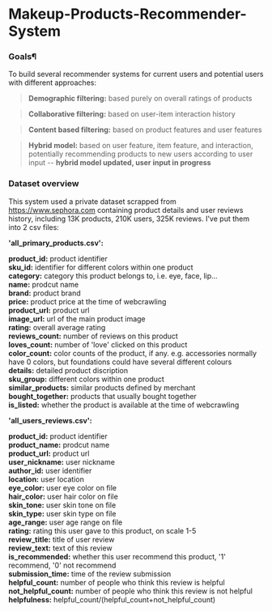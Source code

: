 # Makeup-Products-Recommender-System
### Goals¶
To build several recommender systems for current users and potential users with different approaches:

> __Demographic filtering:__ based purely on overall ratings of products

> __Collaborative filtering:__ based on user-item interaction history

> __Content based filtering:__ based on product features and user features

> __Hybrid model:__ based on user feature, item feature, and interaction, potentially recommending products to new users according to user input -- __hybrid model updated, user input in progress__


### Dataset overview
This system used a private dataset scrapped from https://www.sephora.com containing product details and user reviews history, including 13K products, 210K users, 325K reviews. I've put them into 2 csv files:

__'all_primary_products.csv':__

__product_id:__ product identifier<br>
__sku_id:__ identifier for different colors within one product<br>
__category:__ category this product belongs to, i.e. eye, face, lip...<br>
__name:__ prodcut name<br>
__brand:__ product brand<br>
__price:__ product price at the time of webcrawling<br>
__product_url:__ product url<br>
__image_url:__ url of the main product image<br>
__rating:__ overall average rating<br>
__reviews_count:__ number of reviews on this product<br>
__loves_count:__ number of 'love' clicked on this product<br>
__color_count:__ color counts of the product, if any. e.g. accessories normally have 0 colors, but foundations could have several different colours<br>
__details:__ detailed product discription<br>
__sku_group:__ different colors within one product<br>
__similar_products:__ similar products defined by merchant<br>
__bought_together:__ products that usually bought together<br>
__is_listed:__ whether the product is available at the time of webcrawling<br>

__'all_users_reviews.csv':__

__product_id:__ product identifier<br>
__product_name:__ prodcut name<br>
__product_url:__ product url<br>
__user_nickname:__ user nickname<br>
__author_id:__ user identifier <br>
__location:__ user location<br>
__eye_color:__ user eye color on file <br>
__hair_color:__ user hair color on file<br>
__skin_tone:__ user skin tone on file<br>
__skin_type:__ user skin type on file<br>
__age_range:__ user age range on file<br>
__rating:__ rating this user gave to this product, on scale 1-5<br>
__review_title:__ title of user review<br>
__review_text:__ text of this review<br>
__is_recommended:__ whether this user recommend this product, '1' recommend, '0' not recommend<br>
__submission_time:__ time of the review submission<br>
__helpful_count:__ number of people who think this review is helpful<br>
__not_helpful_count:__ number of people who think this review is not helpful<br>
__helpfulness:__ helpful_count/(helpful_count+not_helpful_count)<br>
